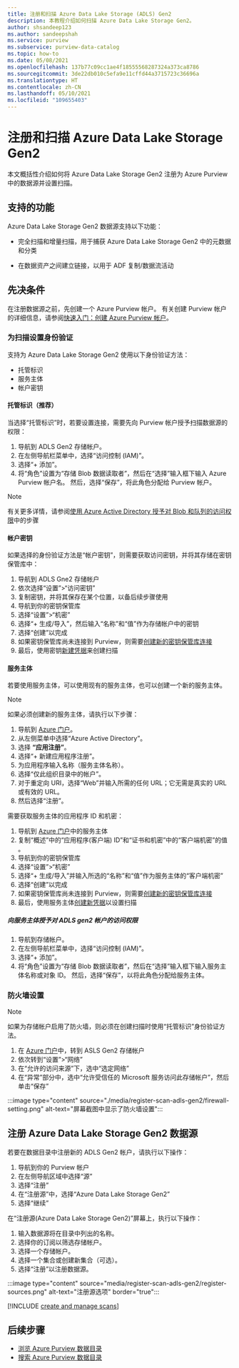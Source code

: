 ```yaml
---
title: 注册和扫描 Azure Data Lake Storage (ADLS) Gen2
description: 本教程介绍如何扫描 Azure Data Lake Storage Gen2。
author: shsandeep123
ms.author: sandeepshah
ms.service: purview
ms.subservice: purview-data-catalog
ms.topic: how-to
ms.date: 05/08/2021
ms.openlocfilehash: 137b77c09cc1ae4f18555568287324a373ca8786
ms.sourcegitcommit: 3de22db010c5efa9e11cffd44a3715723c36696a
ms.translationtype: HT
ms.contentlocale: zh-CN
ms.lasthandoff: 05/10/2021
ms.locfileid: "109655403"
---
```

# <a name="register-and-scan-azure-data-lake-storage-gen2"></a>注册和扫描 Azure Data Lake Storage Gen2

本文概括性介绍如何将 Azure Data Lake Storage Gen2 注册为 Azure Purview 中的数据源并设置扫描。

## <a name="supported-capabilities"></a>支持的功能

Azure Data Lake Storage Gen2 数据源支持以下功能：

- 完全扫描和增量扫描，用于捕获 Azure Data Lake Storage Gen2 中的元数据和分类

- 在数据资产之间建立链接，以用于 ADF 复制/数据流活动

## <a name="prerequisites"></a>先决条件

在注册数据源之前，先创建一个 Azure Purview 帐户。 有关创建 Purview 帐户的详细信息，请参阅[快速入门：创建 Azure Purview 帐户](create-catalog-portal.md)。

### <a name="setting-up-authentication-for-a-scan"></a>为扫描设置身份验证

支持为 Azure Data Lake Storage Gen2 使用以下身份验证方法：

- 托管标识
- 服务主体
- 帐户密钥

#### <a name="managed-identity-recommended"></a>托管标识（推荐）

当选择“托管标识”时，若要设置连接，需要先向 Purview 帐户授予扫描数据源的权限：

1. 导航到 ADLS Gen2 存储帐户。
1. 在左侧导航栏菜单中，选择“访问控制 (IAM)”。 
1. 选择“+ 添加”。
1. 将“角色”设置为“存储 Blob 数据读取者”，然后在“选择”输入框下输入 Azure Purview 帐户名。 然后，选择“保存”，将此角色分配给 Purview 帐户。

> [!Note]
> 有关更多详情，请参阅[使用 Azure Active Directory 授予对 Blob 和队列的访问权限](../storage/common/storage-auth-aad.md)中的步骤

#### <a name="account-key"></a>帐户密钥

如果选择的身份验证方法是“帐户密钥”，则需要获取访问密钥，并将其存储在密钥保管库中：

1. 导航到 ADLS Gne2 存储帐户
1. 依次选择“设置”>“访问密钥”
1. 复制密钥，并将其保存在某个位置，以备后续步骤使用
1. 导航到你的密钥保管库
1. 选择“设置”>“机密”
1. 选择“+ 生成/导入”，然后输入“名称”和“值”作为存储帐户中的密钥
1. 选择“创建”以完成
1. 如果密钥保管库尚未连接到 Purview，则需要[创建新的密钥保管库连接](manage-credentials.md#create-azure-key-vaults-connections-in-your-azure-purview-account)
1. 最后，使用密钥[新建凭据](manage-credentials.md#create-a-new-credential)来创建扫描

#### <a name="service-principal"></a>服务主体

若要使用服务主体，可以使用现有的服务主体，也可以创建一个新的服务主体。 

> [!Note]
> 如果必须创建新的服务主体，请执行以下步骤：
> 1. 导航到 [Azure 门户](https://portal.azure.com)。
> 1. 从左侧菜单中选择“Azure Active Directory”。
> 1. 选择 **“应用注册”**。
> 1. 选择“+ 新建应用程序注册”。
> 1. 为应用程序输入名称（服务主体名称）。
> 1. 选择“仅此组织目录中的帐户”。
> 1. 对于重定向 URI，选择“Web”并输入所需的任何 URL；它无需是真实的 URL 或有效的 URL。
> 1. 然后选择“注册”。

需要获取服务主体的应用程序 ID 和机密：

1. 导航到 [Azure 门户](https://portal.azure.com)中的服务主体
1. 复制“概述”中的“应用程序(客户端) ID”和“证书和机密”中的“客户端机密”的值   。
1. 导航到你的密钥保管库
1. 选择“设置”>“机密”
1. 选择“+ 生成/导入”并输入所选的“名称”和“值”作为服务主体的“客户端机密”   
1. 选择“创建”以完成
1. 如果密钥保管库尚未连接到 Purview，则需要[创建新的密钥保管库连接](manage-credentials.md#create-azure-key-vaults-connections-in-your-azure-purview-account)
1. 最后，使用服务主体[创建新凭据](manage-credentials.md#create-a-new-credential)以设置扫描

##### <a name="granting-the-service-principal-access-to-your-adls-gen2-account"></a>向服务主体授予对 ADLS gen2 帐户的访问权限

1. 导航到存储帐户。
1. 在左侧导航栏菜单中，选择“访问控制 (IAM)”。 
1. 选择“+ 添加”。
1. 将“角色”设置为“存储 Blob 数据读取者”，然后在“选择”输入框下输入服务主体名称或对象 ID。 然后，选择“保存”，以将此角色分配给服务主体。
### <a name="firewall-settings"></a>防火墙设置

> [!NOTE]
> 如果为存储帐户启用了防火墙，则必须在创建扫描时使用“托管标识”身份验证方法。

1. 在 [Azure 门户](https://portal.azure.com)中，转到 ASLS Gen2 存储帐户
1. 依次转到“设置”>“网络”
1. 在“允许的访问来源”下，选中“选定网络”
1. 在“异常”部分中，选中“允许受信任的 Microsoft 服务访问此存储帐户”，然后单击“保存”

:::image type="content" source="./media/register-scan-adls-gen2/firewall-setting.png" alt-text="屏幕截图中显示了防火墙设置":::

## <a name="register-azure-data-lake-storage-gen2-data-source"></a>注册 Azure Data Lake Storage Gen2 数据源

若要在数据目录中注册新的 ADLS Gen2 帐户，请执行以下操作：

1. 导航到你的 Purview 帐户
2. 在左侧导航区域中选择“源”
3. 选择“注册”
4. 在“注册源”中，选择“Azure Data Lake Storage Gen2” 
5. 选择“继续”

在“注册源(Azure Data Lake Storage Gen2)”屏幕上，执行以下操作：

1. 输入数据源将在目录中列出的名称。
2. 选择你的订阅以筛选存储帐户。
3. 选择一个存储帐户。
4. 选择一个集合或创建新集合（可选）。
5. 选择“注册”以注册数据源。

:::image type="content" source="media/register-scan-adls-gen2/register-sources.png" alt-text="注册源选项" border="true":::

[!INCLUDE [create and manage scans](includes/manage-scans.md)]

## <a name="next-steps"></a>后续步骤

- [浏览 Azure Purview 数据目录](how-to-browse-catalog.md)
- [搜索 Azure Purview 数据目录](how-to-search-catalog.md)